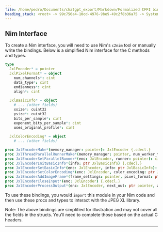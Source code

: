 ```yaml
---
file: /home/pedro/Documents/chatgpt_export/Markdown/Formalized CFFI bindings for JPEG XL C interface.md
heading_stack: <root> -> 99c756a4-10cd-4976-9be9-49c2f8b36a75 -> System -> 4fd70df5-846e-4e1d-a059-858ee14a15b4 -> System -> aaa2a67b-8d69-4ed1-a62a-fe469ca0e47f -> User -> 747d4e11-f5f7-4f62-b0ce-0a8fe24a625d -> Assistant -> Functions Used -> Structs Used -> Enumerations Used -> Formalized C Interface Header -> aaa295b3-519d-4426-a155-930182c04486 -> User -> e19a2371-2ff3-4793-b0ae-fb24291980aa -> Assistant -> aaa23787-e4e8-4950-9306-5fb7dd46adc3 -> User -> 6289d948-f88a-4532-90ba-c86b726bf931 -> Assistant -> aaa20920-759c-4997-95f8-4022127ea9c7 -> User -> 1079c222-270e-41ef-adf4-786cdf6c136d -> Assistant -> Steps to Create CFFI Bindings -> aaa25de2-eec1-401f-a1ff-afa6e896fa38 -> User -> c238d312-ae45-439c-82f8-924ca70f3892 -> Assistant -> aaa2028c-f04e-4f77-8672-4b6bbaff358d -> User -> 4a8436ec-88d2-4bea-9789-fea3a15738c3 -> Assistant -> Step 1: Generate a CFFI-Compatible Header -> Step 2: Generate and Compile the CFFI Module -> Step 3: Write Python Code to Interact with the CFFI Module -> aaa2d3d4-dab9-49ba-9d2d-c451a0863003 -> User -> 9d2d9369-2b4c-423e-95ab-ee8db4ad2fb6 -> Assistant -> Types -> Methods -> Nim Interface
---
```

## Nim Interface

To create a Nim interface, you will need to use Nim's `c2nim` tool or manually write the bindings. Below is a simplified Nim interface for the C methods and types.

```nim
type
  JxlEncoder* = pointer
  JxlPixelFormat* = object
    num_channels*: cint
    data_type*: cint
    endianness*: cint
    align*: cint
  
  JxlBasicInfo* = object
    # ... (other fields)
    xsize*: cuint32
    ysize*: cuint32
    bits_per_sample*: cint
    exponent_bits_per_sample*: cint
    uses_original_profile*: cint
  
  JxlColorEncoding* = object
    # ... (other fields)

proc JxlEncoderMake*(memory_manager: pointer): JxlEncoder {.cdecl.}
proc JxlThreadParallelRunnerMake*(memory_manager: pointer, num_worker_threads: csize): pointer {.cdecl.}
proc JxlEncoderSetParallelRunner*(enc: JxlEncoder, runner: pointer): cint {.cdecl.}
proc JxlEncoderInitBasicInfo*(info: ptr JxlBasicInfo) {.cdecl.}
proc JxlEncoderSetBasicInfo*(enc: JxlEncoder, info: ptr JxlBasicInfo): cint {.cdecl.}
proc JxlEncoderSetColorEncoding*(enc: JxlEncoder, color_encoding: ptr JxlColorEncoding): cint {.cdecl.}
proc JxlEncoderAddImageFrame*(frame_settings: pointer, pixel_format: ptr JxlPixelFormat, buffer: pointer, buffer_size: csize): cint {.cdecl.}
proc JxlEncoderCloseInput*(enc: JxlEncoder) {.cdecl.}
proc JxlEncoderProcessOutput*(enc: JxlEncoder, next_out: ptr pointer, avail_out: ptr csize): cint {.cdecl.}
```

To use these bindings, you would `import` this module in your Nim code and then use these procs and types to interact with the JPEG XL library.

Note: The above bindings are simplified for illustration and may not cover all the fields in the structs. You'll need to complete those based on the actual C headers.

---
